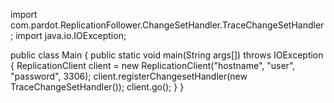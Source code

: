 import com.pardot.ReplicationFollower.ChangeSetHandler.TraceChangeSetHandler;
import java.io.IOException;

public class Main {
    public static void main(String args[]) throws IOException {
        ReplicationClient client = new ReplicationClient("hostname", "user", "password", 3306);
        client.registerChangesetHandler(new TraceChangeSetHandler());
        client.go();
    }
}